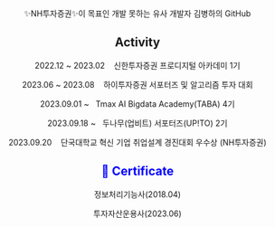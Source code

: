 

<div align="center">
  ✨NH투자증권✨이 목표인 개발 못하는 유사 개발자 김병하의 GitHub
</div>

<div align="center">
  <h2 style="color🟦;">Activity</h2>

  2022.12 ~ 2023.02&nbsp;&nbsp;&nbsp;&nbsp;신한투자증권 프로디지털 아카데미 1기 
  
  2023.06 ~ 2023.08&nbsp;&nbsp;&nbsp;&nbsp;하이투자증권 서포터즈 및 알고리즘 투자 대회 

  2023.09.01 ~&nbsp;&nbsp;&nbsp;Tmax AI Bigdata Academy(TABA) 4기

  2023.09.18 ~&nbsp;&nbsp;&nbsp;두나무(업비트) 서포터즈(UP!TO) 2기

  2023.09.20&nbsp;&nbsp;&nbsp;&nbsp;단국대학교 혁신 기업 취업설계 경진대회 우수상 (NH투자증권)
  

</div>

<div align=center><h2 style="color:blue;">📑 Certificate </h2>

정보처리기능사(2018.04)

투자자산운용사(2023.06)
</div>
